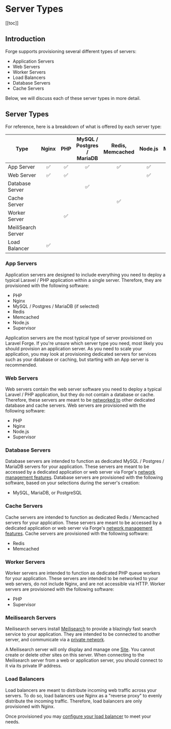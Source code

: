 # Server Types

[[toc]]

## Introduction

Forge supports provisioning several different types of servers:

- Application Servers
- Web Servers
- Worker Servers
- Load Balancers
- Database Servers
- Cache Servers

Below, we will discuss each of these server types in more detail.

## Server Types

For reference, here is a breakdown of what is offered by each server type:

<table>
    <thead>
        <tr>
            <th>Type</th>
            <th>Nginx</th>
            <th>PHP</th>
            <th>MySQL / Postgres / MariaDB</th>
            <th>Redis, Memcached</th>
            <th>Node.js</th>
            <th>Meilisearch</th>
        </tr>
    </thead>
    <tbody>
        <tr>
            <td scope="col">App Server</td>
            <td align="middle">✅</td>
            <td align="middle">✅</td>
            <td align="middle">✅</td>
            <td align="middle">✅</td>
            <td align="middle">✅</td>
            <td align="middle"></td>
        </tr>
        <tr>
            <td scope="col">Web Server</td>
            <td align="middle">✅</td>
            <td align="middle">✅</td>
            <td align="middle"></td>
            <td align="middle"></td>
            <td align="middle">✅</td>
            <td align="middle"></td>
        </tr>
        <tr>
            <td scope="col">Database Server</td>
            <td align="middle"></td>
            <td align="middle"></td>
            <td align="middle">✅</td>
            <td align="middle"></td>
            <td align="middle"></td>
            <td align="middle"></td>
        </tr>
        <tr>
            <td scope="col">Cache Server</td>
            <td align="middle"></td>
            <td align="middle"></td>
            <td align="middle"></td>
            <td align="middle">✅</td>
            <td align="middle"></td>
            <td align="middle"></td>
        </tr>
        <tr>
            <td scope="col">Worker Server</td>
            <td align="middle"></td>
            <td align="middle">✅</td>
            <td align="middle"></td>
            <td align="middle"></td>
            <td align="middle"></td>
            <td align="middle"></td>
        </tr>
        <tr>
            <td scope="col">MeiliSearch Server</td>
            <td align="middle"></td>
            <td align="middle"></td>
            <td align="middle"></td>
            <td align="middle"></td>
            <td align="middle"></td>
            <td align="middle">✅</td>
        </tr>
        <tr>
            <td scope="col">Load Balancer</td>
            <td align="middle">✅</td>
            <td align="middle"></td>
            <td align="middle"></td>
            <td align="middle"></td>
            <td align="middle"></td>
            <td align="middle"></td>
        </tr>
    </tbody>
</table>


### App Servers

Application servers are designed to include everything you need to deploy a typical Laravel / PHP application within a single server. Therefore, they are provisioned with the following software:

- PHP
- Nginx
- MySQL / Postgres / MariaDB (if selected)
- Redis
- Memcached
- Node.js
- Supervisor

Application servers are the most typical type of server provisioned on Laravel Forge. If you're unsure which server type you need, most likely you should provision an application server. As you need to scale your application, you may look at provisioning dedicated servers for services such as your database or caching, but starting with an App server is recommended.

### Web Servers

Web servers contain the web server software you need to deploy a typical Laravel / PHP application, but they do not contain a database or cache. Therefore, these servers are meant to be [networked to](./../resources/network.md) other dedicated database and cache servers. Web servers are provisioned with the following software:

- PHP
- Nginx
- Node.js
- Supervisor

### Database Servers

Database servers are intended to function as dedicated MySQL / Postgres / MariaDB servers for your application. These servers are meant to be accessed by a dedicated application or web server via Forge's [network management features](./../resources/network.md). Database servers are provisioned with the following software, based on your selections during the server's creation:

- MySQL, MariaDB, or PostgreSQL

### Cache Servers

Cache servers are intended to function as dedicated Redis / Memcached servers for your application. These servers are meant to be accessed by a dedicated application or web server via Forge's [network management features](./../resources/network.md). Cache servers are provisioned with the following software:

- Redis
- Memcached

### Worker Servers

Worker servers are intended to function as dedicated PHP queue workers for your application. These servers are intended to be networked to your web servers, do not include Nginx, and are not accessible via HTTP. Worker servers are provisioned with the following software:

- PHP
- Supervisor

### Meilisearch Servers

Meilisearch servers install [Meilisearch](https://meilisearch.com) to provide a blazingly fast search service to your application. They are intended to be connected to another server, and communicate via a [private network](./../resources/network.md#server-network).

A Meilisearch server will only display and manage one [Site](/sites/the-basics). You cannot create or delete other sites on this server. When connecting to the Meilisearch server from a web or application server, you should connect to it via its private IP address.

### Load Balancers

Load balancers are meant to distribute incoming web traffic across your servers. To do so, load balancers use Nginx as a "reverse proxy" to evenly distribute the incoming traffic. Therefore, load balancers are only provisioned with Nginx.

Once provisioned you may [configure your load balancer](/servers/load-balancing) to meet your needs.
